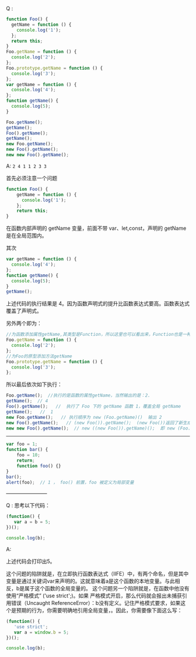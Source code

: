Q : 

``` js
function Foo() {
  getName = function () { 
    console.log('1');
  };
  return this;
}
Foo.getName = function () {
  console.log('2');
};
Foo.prototype.getName = function () { 
  console.log('3');
};
var getName = function () { 
  console.log('4');
};
function getName() { 
  console.log(5);
}

Foo.getName();  
getName();  
Foo().getName(); 
getName();  
new Foo.getName(); 
new Foo().getName();   
new new Foo().getName();  
```

A: 
`2 4 1 1 2 3 3`

首先必须注意一个问题

``` js
function Foo() {
    getName = function () { 
      console.log('1');
    };
    return this;
}
```

在函数内部声明的 getName 变量，前面不带 var、let,const，声明的 getName 是在全局范围内。

其次

``` js
var getName = function () { 
  console.log('4');
};
function getName() { 
  console.log(5);
}
getName();
```

上述代码的执行结果是 4。因为函数声明式的提升比函数表达式要高。函数表达式覆盖了声明式。

另外两个即为：

``` js
//为函数添加属性getName,其类型是Function，所以这里也可以看出来，Function也是一种Object
Foo.getName = function () {
  console.log('2');
};
//为Foo的原型添加方法getName
Foo.prototype.getName = function () { 
  console.log('3');
};
```



所以最后依次如下执行：

``` js
Foo.getName();  //执行的是函数的属性getName，当然输出的是：2.
getName();  // 4
Foo().getName();   //  执行了 Foo 下的 getName 函数 1，覆盖全局 getName
getName();   //  1
new Foo.getName();   // 执行顺序为 new (Foo.getName)()  输出 2
new Foo().getName();   // (new Foo()).getName();  (new Foo())返回了新生成的对象，该对象没有getName()方法，所以在prototype中找到了getName()方法。所以输出的是3。  优先级： new(带参数列表) = . [] > new(无参数列表) = 函数调用  https://developer.mozilla.org/zh-CN/docs/Web/JavaScript/Reference/Operators/Operator_Precedence
new new Foo().getName();  // new ((new Foo()).getName)();  即 new (Foo.prototype.getName)()
```

----

```  js
var foo = 1;
function bar() {
    foo = 10;
    return;
    function foo() {}
}
bar(); 
alert(foo);  // 1 ， foo() 前置，foo 被定义为局部变量
```


————————

Q : 思考以下代码：

``` js
(function() {
   var a = b = 5;
})();

console.log(b); 
```

A: 

上述代码会打印出5。

这个问题的陷阱就是，在立即执行函数表达式（IIFE）中，有两个命名，但是其中变量是通过关键词var来声明的。这就意味着a是这个函数的本地变量。与此相反，b是属于这个函数的全局变量的。
这个问题另一个陷阱就是，在函数中他没有使用“严格模式” ('use strict';)。如果 严格模式开启，那么代码就会报出未捕获引用错误（Uncaught ReferenceError）：b没有定义。记住严格模式要求，如果这个是预期的行为，你需要明确地引用全局变量，。因此，你需要像下面这么写：

``` js
(function() {
   'use strict';
   var a = window.b = 5;
})();

console.log(b);  
```
